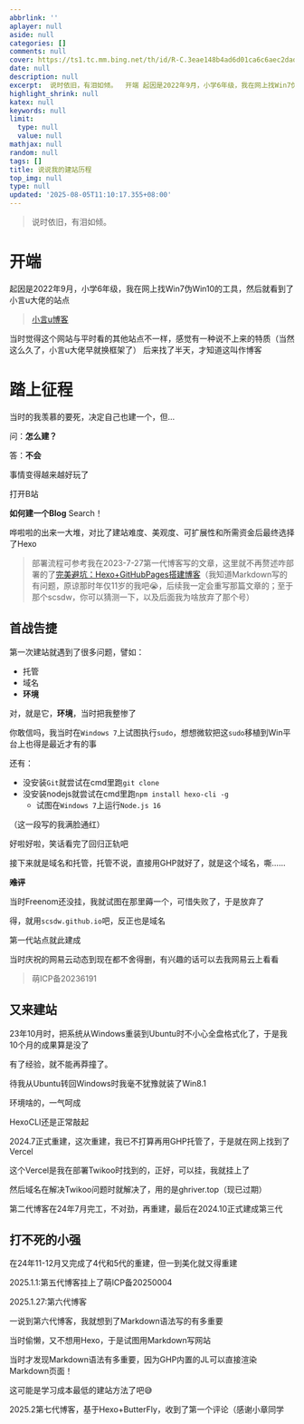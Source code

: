 ```yaml
---
abbrlink: ''
aplayer: null
aside: null
categories: []
comments: null
cover: https://ts1.tc.mm.bing.net/th/id/R-C.3eae148b4ad6d01ca6c6aec2dad06734?rik=vrjYehxHMIxSPw&pid=ImgRaw&r=0
date: null
description: null
excerpt:  说时依旧，有泪如倾。  开端 起因是2022年9月，小学6年级，我在网上找Win7伪Win10的工具，然后就看到了小言u大佬的站点  小言u博客  当时觉得这个网站与平时看的其他站点不一样，感觉有一种说不上来的特质（当然这么久了，小言u大佬早就换框架了） 后来找了半天，才知道这叫作博客 踏上征程 当时的我羡慕的要死，决定自己也建一个，但… 问：怎么建？ 答：不会 事情变得越来越好玩了 打开B站 ...
highlight_shrink: null
katex: null
keywords: null
limit:
  type: null
  value: null
mathjax: null
random: null
tags: []
title: 说说我的建站历程
top_img: null
type: null
updated: '2025-08-05T11:10:17.355+08:00'
---
```

> 说时依旧，有泪如倾。

# 开端

起因是2022年9月，小学6年级，我在网上找Win7伪Win10的工具，然后就看到了小言u大佬的站点

> [小言u博客](https://zxz.ee)

当时觉得这个网站与平时看的其他站点不一样，感觉有一种说不上来的特质（当然这么久了，小言u大佬早就换框架了）
后来找了半天，才知道这叫作博客

# 踏上征程

当时的我羡慕的要死，决定自己也建一个，但…

问：**怎么建？**

答：**不会**

事情变得越来越好玩了

打开B站

**如何建一个Blog** Search！

哗啦啦的出来一大堆，对比了建站难度、美观度、可扩展性和所需资金后最终选择了Hexo

> 部署流程可参考我在2023-7-27第一代博客写的文章，这里就不再赘述咋部署的了[完美避坑：Hexo+GitHubPages搭建博客](https://scsdw.github.io/2023/07/27/完美避坑：hexo-githubpages搭建博客)（我知道Markdown写的有问题，原谅那时年仅11岁的我吧😭，后续我一定会重写那篇文章的；至于那个scsdw，你可以猜测一下，以及后面我为啥放弃了那个号）

## 首战告捷

第一次建站就遇到了很多问题，譬如：

- 托管
- 域名
- **环境**

对，就是它，**环境**，当时把我整惨了

你敢信吗，我当时在`Windows 7`上试图执行`sudo`，想想微软把这`sudo`移植到Win平台上也得是最近才有的事

还有：

- 没安装`Git`就尝试在cmd里跑`git clone`
- 没安装nodejs就尝试在cmd里跑`npm install hexo-cli -g`
  - 试图在`Windows 7`上运行`Node.js 16`

（这一段写的我满脸通红）

好啦好啦，笑话看完了回归正轨吧

接下来就是域名和托管，托管不说，直接用GHP就好了，就是这个域名，嘶……

**~~难评~~**

当时Freenom还没挂，我就试图在那里薅一个，可惜失败了，于是放弃了

得，就用`scsdw.github.io`吧，反正也是域名

第一代站点就此建成

当时庆祝的网易云动态到现在都不舍得删，有兴趣的话可以去我网易云上看看

> 萌ICP备20236191

## 又来建站

23年10月时，把系统从Windows重装到Ubuntu时不小心全盘格式化了，于是我10个月的成果算是没了

有了经验，就不能再莽撞了。

待我从Ubuntu转回Windows时我毫不犹豫就装了Win8.1

环境啥的，一气呵成

HexoCLI还是正常敲起

2024.7正式重建，这次重建，我已不打算再用GHP托管了，于是就在网上找到了Vercel

这个Vercel是我在部署Twikoo时找到的，正好，可以挂，我就挂上了

然后域名在解决Twikoo问题时就解决了，用的是ghriver.top（现已过期）

第二代博客在24年7月完工，不对劲，再重建，最后在2024.10正式建成第三代

## 打不死的小强

在24年11-12月又完成了4代和5代的重建，但一到美化就又得重建

2025.1.1:第五代博客挂上了萌ICP备20250004

2025.1.27:第六代博客

一说到第六代博客，我就想到了Markdown语法写的有多重要

当时偷懒，又不想用Hexo，于是试图用Markdown写网站

当时才发现Markdown语法有多重要，因为GHP内置的JL可以直接渲染Markdown页面！

这可能是学习成本最低的建站方法了吧😅

2025.2第七代博客，基于Hexo+ButterFly，收到了第一个评论（感谢小章同学

